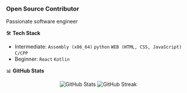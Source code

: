 ### Open Source Contributor

Passionate software engineer

🛠️ **Tech Stack**
- Intermediate: `Assembly (x86_64)` `python` `WEB (HTML, CSS, JavaScript)` `C/CPP`
- Beginner: `React` `Kotlin`

📊 **GitHub Stats**
<p align="center">
  <img src="https://github-readme-stats.vercel.app/api?username=0-RSP&show_icons=true&theme=dark" alt="GitHub Stats" />
  <img src="https://github-readme-streak-stats.herokuapp.com?user=0-RSP&theme=dark&hide_border=true" alt="GitHub Streak" />
</p>
